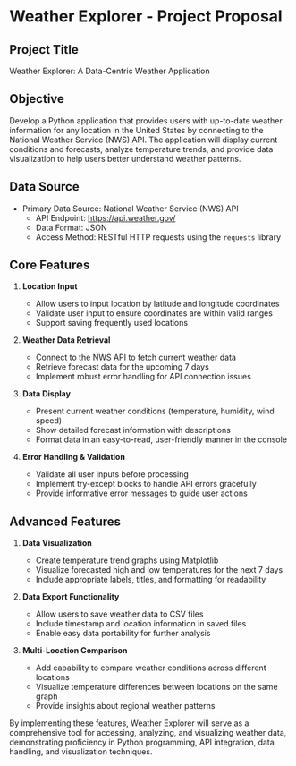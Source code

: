 # Weather Explorer - Project Proposal

## Project Title
Weather Explorer: A Data-Centric Weather Application

## Objective
Develop a Python application that provides users with up-to-date weather information for any location in the United States by connecting to the National Weather Service (NWS) API. The application will display current conditions and forecasts, analyze temperature trends, and provide data visualization to help users better understand weather patterns.

## Data Source
- Primary Data Source: National Weather Service (NWS) API
  - API Endpoint: https://api.weather.gov/
  - Data Format: JSON
  - Access Method: RESTful HTTP requests using the `requests` library

## Core Features
1. **Location Input**
   - Allow users to input location by latitude and longitude coordinates
   - Validate user input to ensure coordinates are within valid ranges
   - Support saving frequently used locations

2. **Weather Data Retrieval**
   - Connect to the NWS API to fetch current weather data
   - Retrieve forecast data for the upcoming 7 days
   - Implement robust error handling for API connection issues

3. **Data Display**
   - Present current weather conditions (temperature, humidity, wind speed)
   - Show detailed forecast information with descriptions
   - Format data in an easy-to-read, user-friendly manner in the console

4. **Error Handling & Validation**
   - Validate all user inputs before processing
   - Implement try-except blocks to handle API errors gracefully
   - Provide informative error messages to guide user actions

## Advanced Features
1. **Data Visualization**
   - Create temperature trend graphs using Matplotlib
   - Visualize forecasted high and low temperatures for the next 7 days
   - Include appropriate labels, titles, and formatting for readability

2. **Data Export Functionality**
   - Allow users to save weather data to CSV files
   - Include timestamp and location information in saved files
   - Enable easy data portability for further analysis

3. **Multi-Location Comparison**
   - Add capability to compare weather conditions across different locations
   - Visualize temperature differences between locations on the same graph
   - Provide insights about regional weather patterns

By implementing these features, Weather Explorer will serve as a comprehensive tool for accessing, analyzing, and visualizing weather data, demonstrating proficiency in Python programming, API integration, data handling, and visualization techniques.
